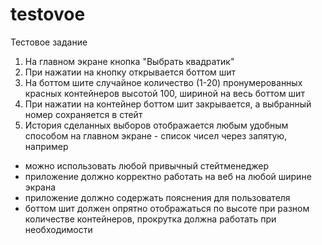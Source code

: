 # testovoe
Тестовое задание 
1) На главном экране кнопка "Выбрать квадратик"
2) При нажатии на кнопку открывается боттом шит
3) На боттом шите случайное количество (1-20) пронумерованных красных контейнеров высотой 100, шириной на весь боттом шит
4) При нажатии на контейнер боттом шит закрывается, а выбранный номер сохраняется в стейт
5) История сделанных выборов отображается любым удобным способом на главном экране - список чисел через запятую, например

- можно использовать любой привычный стейтменеджер
- приложение должно корректно работать на веб на любой ширине экрана
- приложение должно содержать пояснения для пользователя
- боттом шит должен опрятно отображаться по высоте при разном количестве контейнеров, прокрутка должна работать при необходимости
